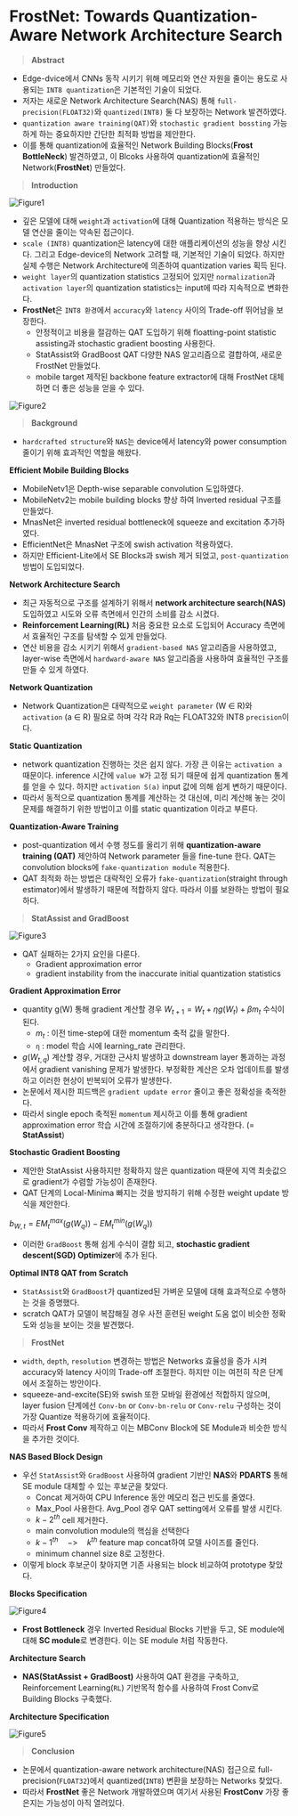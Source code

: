 # FrostNet: Towards Quantization-Aware Network Architecture Search

> **Abstract**
> 
- Edge-dvice에서 CNNs 동작 시키기 위해  메모리와 연산 자원을 줄이는 용도로 사용되는 `INT8 quantization`은 기본적인 기술이 되었다.
- 저자는 새로운 Network Architecture Search(NAS) 통해 `full-precision(FLOAT32)`와 `quantized(INT8)` 둘 다 보장하는 Network 발견하였다.
- `quantization aware training(QAT)`와 `stochastic gradient bossting` 가능하게 하는 중요하지만 간단한 최적화 방법을 제안한다.
- 이를 통해 quantization에 효율적인 Network Building Blocks(**Frost BottleNeck**) 발견하였고, 이 Blcoks 사용하여 quantization에 효율적인 Network(**FrostNet**) 만들었다.

> **Introduction**
> 

![Figure1](./src/1.png)

- 깊은 모델에 대해 `weight`과 `activation`에 대해 Quantization 적용하는 방식은 모델 연산을 줄이는 약속된 접근이다.
- `scale (INT8)` quantization은 latency에 대한 애플리케이션의 성능을 향상 시킨다. 그리고 Edge-device의 Network 고려할 때, 기본적인 기술이 되었다. 하지만 실제 수행은 Network Architecture에 의존하여 quantization varies 획득 된다.
- `weight layer`의 quantization statistics 고정되어 있지만 `normalization`과 `activation layer`의 quantization statistics는 input에 따라 지속적으로 변화한다.
- **FrostNet**은 `INT8 환경`에서 `accuracy`와 `latency` 사이의 Trade-off 뛰어남을 보장한다.
    - 안정적이고 비용을 절감하는 QAT 도입하기 위해 floatting-point statistic assisting과 stochastic gradient boosting 사용한다.
    - StatAssist와 GradBoost QAT 다양한 NAS 알고리즘으로 결합하여, 새로운 FrostNet 만들었다.
    - mobile target 제작된 backbone feature extractor에 대해 FrostNet 대체하면 더 좋은 성능을 얻을 수 있다.

![Figure2](./src/2.png)

> **Background**
> 
- `hardcrafted structure`와 `NAS`는 device에서 latency와 power consumption 줄이기 위해 효과적인 역할을 해왔다.

**Efficient Mobile Building Blocks**

- MobileNetv1은 Depth-wise separable convolution 도입하였다.
- MobileNetv2는 mobile building blocks 향상 하여 Inverted residual 구조를 만들었다.
- MnasNet은 inverted residual bottleneck에 squeeze and excitation 추가하였다.
- EfficientNet은 MnasNet 구조에 swish activation 적용하였다.
- 하지만 Efficient-Lite에서 SE Blocks과 swish 제거 되었고, `post-quantization` 방법이 도입되었다.

**Network Architecture Search**

- 최근 자동적으로 구조를 설계하기 위해서 **network architecture search(NAS)** 도입하였고 시도와 오류 측면에서 인간의 소비를 감소 시켰다.
- **Reinforcement Learning(RL)** 처음 중요한 요소로 도입되어 Accuracy 측면에서 효율적인 구조를 탐색할 수 있게 만들었다.
- 연산 비용을 감소 시키기 위해서 `gradient-based NAS` 알고리즘을 사용하였고, layer-wise 측면에서 `hardward-aware NAS` 알고리즘을 사용하여 효율적인 구조를 만들 수 있게 하였다.

**Network Quantization**

- Network Quantization은 대략적으로 `weight parameter` (W ∈ R)와 `activation` (a ∈ R) 필요로 하며 각각 R과 Rq는 FLOAT32와 INT8 `precision`이다.

**Static Quantization**

- network quantization 진행하는 것은 쉽지 않다. 가장 큰 이유는 `activation a` 때문이다. inference 시간에  `value W`가 고정 되기 때문에 쉽게 quantization 통계를 얻을 수 있다. 하지만 `activation S(a)` input 값에 의해 쉽게 변하기 때문이다.
- 따라서 동적으로 quantization 통계를 계산하는 것 대신에, 미리 계산해 놓는 것이 문제를 해결하기 위한 방법이고 이를 static quantization 이라고 부른다.

**Quantization-Aware Training**

- post-quantization 에서 수행 정도를 올리기 위해 **quantization-aware training (QAT)** 제안하여 Network parameter 들을 fine-tune 한다. QAT는 convolution blocks에 `fake-quantization module` 적용한다.
- QAT 최적화 하는 방법은 대략적인 오류가 `fake-quantization`(straight through estimator)에서 발생하기 때문에 적합하지 않다. 따라서 이를 보완하는 방법이 필요하다.

> **StatAssist and GradBoost**
> 

![Figure3](./src/3.png)

- QAT 실패하는 2가지 요인을 다룬다.
    - Gradient approximation error
    - gradient instability from the inaccurate initial quantization statistics

**Gradient Approximation Error**

- quantity g(W) 통해 gradient 계산할 경우 $W_{t+1} = W_t + ηg(W_t) + βm_t$ 수식이된다.
    - $`m_t`$ : 이전 time-step에 대한 momentum 축적 값을 말한다.
    - `η` :  model 학습 시에 learning_rate 관리한다.
- $g(W_{t,q})$  계산할 경우, 거대한 근사치 발생하고 downstream layer 통과하는 과정에서 gradient vanishing 문제가 발생한다. 부정확한 계산은 오차 업데이트를 발생하고 이러한 현상이 반복되어 오류가 발생한다.
- 논문에서 제시한 피드백은 `gradient update error` 줄이고 좋은 정확성을 축적한다.
- 따라서 single epoch 축적된 `momentum` 제시하고 이를 통해 gradient approximation error 학습 시간에 조절하기에 충분하다고 생각한다. (= **StatAssist**)

**Stochastic Gradient Boosting**

- 제안한 StatAssist 사용하지만 정확하지 않은 quantization 때문에 지역 최솟값으로 gradient가 수렴할 가능성이 존재한다.
- QAT 단계의 Local-Minima 빠지는 것을 방지하기 위해 수정한 weight update 방식을 제안한다.

$b_{W,t} = EM^{max}_t(g(W_q)) - EM^{min}_t(g(W_q))$

- 이러한 `GradBoost` 통해 쉽게 수식이 결합 되고, **stochastic gradient descent(SGD) Optimizer**에 추가 된다.

**Optimal INT8 QAT from Scratch**

- `StatAssist`와 `GradBoost`가 quantized된 가벼운 모델에 대해 효과적으로 수행하는 것을 증명했다.
- scratch QAT가 모델이 복잡해질 경우 사전 훈련된 weight 도움 없이 비슷한 정확도와 성능을 보이는 것을 발견했다.

> **FrostNet**
> 
- `width`, `depth`, `resolution` 변경하는 방법은 Networks 효율성을 증가 시켜 accuracy와 latency 사이의 Trade-off 조절한다. 하지만 이는 여전히 작은 단계에서 조절하는 방안이다.
- squeeze-and-excite(SE)와 swish 또한 모바일 환경에선 적합하지 않으며, layer fusion 단계에선 `Conv-bn` or `Conv-bn-relu` or `Conv-relu` 구성하는 것이 가장 Quantize 적용하기에 효율적이다.
- 따라서 **Frost Conv** 제작하고 이는 MBConv Block에 SE Module과 비슷한 방식을 추가한 것이다.

**NAS Based Block Design**

- 우선 `StatAssist`와 `GradBoost` 사용하여 gradient 기반인 **NAS**와 **PDARTS** 통해 SE module 대체할 수 있는 후보군을 찾았다.
    - Concat 제거하여 CPU Inference 동안 메모리 접근 빈도를 줄였다.
    - Max_Pool 사용한다. Avg_Pool 경우 QAT setting에서 오류를 발생 시킨다.
    - $k-2^{th}$ cell 제거한다.
    - main convolution module의 핵심을 선택한다
    - $k-1^{th}  \quad ->\quad k^{th}$ feature map concat하여 모델 사이즈를 줄인다.
    - minimum channel size 8로 고정한다.
- 이렇게 block 후보군이 찾아지면 기존 사용되는 block 비교하여 prototype 찾았다.

**Blocks Specification**

![Figure4](./src/4.png)

- **Frost Bottleneck** 경우 Inverted Residual Blocks 기반을 두고, SE module에 대해 **SC module**로 변경한다. 이는 SE module 처럼 작동한다.

**Architecture Search**

- **NAS(StatAssist + GradBoost)** 사용하여 QAT 환경을 구축하고, Reinforcement Learning(`RL`) 기반목적 함수를 사용하여 Frost Conv로 Building Blocks 구축했다.

**Architecture Specification**

![Figure5](./src/5.png)

> **Conclusion**
> 
- 논문에서 quantization-aware network architecture(NAS) 접근으로 full-precision(`FLOAT32`)에서 quantized(`INT8`) 변환을 보장하는 Networks 찾았다.
- 따라서 **FrostNet** 좋은 Network 개발하였으며 여기서 사용된 **FrostConv** 가장 좋은지는 가능성이 아직 열려있다.